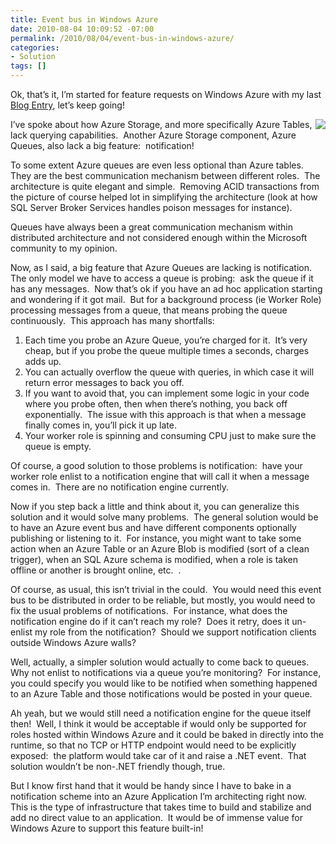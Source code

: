 ```yaml
---
title: Event bus in Windows Azure
date: 2010-08-04 10:09:52 -07:00
permalink: /2010/08/04/event-bus-in-windows-azure/
categories:
- Solution
tags: []
---
```

<p>Ok, that’s it, I’m started for feature requests on Windows Azure with my last <a href="http://vincentlauzon.wordpress.com/2010/08/04/querying-azure-storage/">Blog Entry</a>, let’s keep going!</p>  <p><img style="display:inline;margin-left:0;margin-right:0;" align="right" src="http://www.azurejournal.com/wp-content/uploads/2008/10/azuredatastorage.png" />I’ve spoke about how Azure Storage, and more specifically Azure Tables, lack querying capabilities.&#160; Another Azure Storage component, Azure Queues, also lack a big feature:&#160; notification!</p>  <p>To some extent Azure queues are even less optional than Azure tables.&#160; They are the best communication mechanism between different roles.&#160; The architecture is quite elegant and simple.&#160; Removing ACID transactions from the picture of course helped lot in simplifying the architecture (look at how SQL Server Broker Services handles poison messages for instance).</p>  <p>Queues have always been a great communication mechanism within distributed architecture and not considered enough within the Microsoft community to my opinion.</p>  <p>Now, as I said, a big feature that Azure Queues are lacking is notification.&#160; The only model we have to access a queue is probing:&#160; ask the queue if it has any messages.&#160; Now that’s ok if you have an ad hoc application starting and wondering if it got mail.&#160; But for a background process (ie Worker Role) processing messages from a queue, that means probing the queue continuously.&#160; This approach has many shortfalls:</p>  <ol>   <li>Each time you probe an Azure Queue, you’re charged for it.&#160; It’s very cheap, but if you probe the queue multiple times a seconds, charges adds up.</li>    <li>You can actually overflow the queue with queries, in which case it will return error messages to back you off.</li>    <li>If you want to avoid that, you can implement some logic in your code where you probe often, then when there’s nothing, you back off exponentially.&#160; The issue with this approach is that when a message finally comes in, you’ll pick it up late.</li>    <li>Your worker role is spinning and consuming CPU just to make sure the queue is empty.</li> </ol>  <p>Of course, a good solution to those problems is notification:&#160; have your worker role enlist to a notification engine that will call it when a message comes in.&#160; There are no notification engine currently.</p>  <p>Now if you step back a little and think about it, you can generalize this solution and it would solve many problems.&#160; The general solution would be to have an Azure event bus and have different components optionally publishing or listening to it.&#160; For instance, you might want to take some action when an Azure Table or an Azure Blob is modified (sort of a clean trigger), when an SQL Azure schema is modified, when a role is taken offline or another is brought online, etc.&#160; .</p>  <p>Of course, as usual, this isn’t trivial in the could.&#160; You would need this event bus to be distributed in order to be reliable, but mostly, you would need to fix the usual problems of notifications.&#160; For instance, what does the notification engine do if it can’t reach my role?&#160; Does it retry, does it un-enlist my role from the notification?&#160; Should we support notification clients outside Windows Azure walls?</p>  <p>Well, actually, a simpler solution would actually to come back to queues.&#160; Why not enlist to notifications via a queue you’re monitoring?&#160; For instance, you could specify you would like to be notified when something happened to an Azure Table and those notifications would be posted in your queue.</p>  <p>Ah yeah, but we would still need a notification engine for the queue itself then!&#160; Well, I think it would be acceptable if would only be supported for roles hosted within Windows Azure and it could be baked in directly into the runtime, so that no TCP or HTTP endpoint would need to be explicitly exposed:&#160; the platform would take car of it and raise a .NET event.&#160; That solution wouldn’t be non-.NET friendly though, true.</p>  <p>But I know first hand that it would be handy since I have to bake in a notification scheme into an Azure Application I’m architecting right now.&#160; This is the type of infrastructure that takes time to build and stabilize and add no direct value to an application.&#160; It would be of immense value for Windows Azure to support this feature built-in!</p>